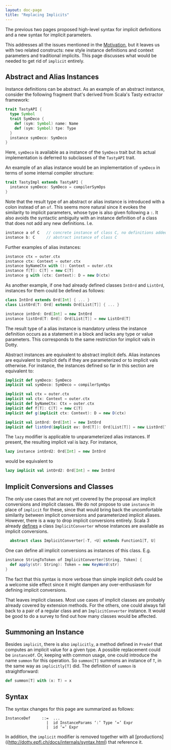 ```yaml
---
layout: doc-page
title: "Replacing Implicits"
---
```


The previous two pages proposed high-level syntax for implicit definitions and a new syntax for implicit parameters.

This addresses all the issues mentioned in the [Motivation](./motivation.md), but it leaves us with two related constructs: new style instance definitions and context parameters and traditional implicits. This page discusses what would be needed to get rid of `implicit` entirely.

## Abstract and Alias Instances

Instance definitions can be abstract.
As an example of an abstract instance, consider the following fragment that's derived from Scala's Tasty extractor framework:
```scala
trait TastyAPI {
  type Symbol
  trait SymDeco {
    def (sym: Symbol) name: Name
    def (sym: Symbol) tpe: Type
  }
  instance symDeco: SymDeco
}
```
Here, `symDeco` is available as a instance of the `SymDeco` trait but its actual implementation
is deferred to subclasses of the `TastyAPI` trait.

An example of an alias instance would be an implementation of `symDeco` in terms of some internal compiler structure:
```scala
trait TastyImpl extends TastyAPI {
  instance symDeco: SymDeco = compilerSymOps
}
```
Note that the result type of an abstract or alias instance is introduced with a colon instead of an `of`. This seems more natural since it evokes the similarity to implicit parameters, whose type is also given following a `:`. It also avoids the syntactic ambiguity with an instance definition of a class that does not add any new definitions. I.e.
```scala
instance a of C   // concrete instance of class C, no definitions added
instance b: C     // abstract instance of class C
```
Further examples of alias instances:
```scala
instance ctx = outer.ctx
instance ctx: Context = outer.ctx
instance byNameCtx with (): Context = outer.ctx
instance f[T]: C[T] = new C[T]
instance g with (ctx: Context): D = new D(ctx)
```
As another example, if one had already defined classes `IntOrd` and `ListOrd`, instances for them could be defined as follows:
```scala
class IntOrd extends Ord[Int] { ... }
class ListOrd[T: Ord] extends Ord[List[T]] { ... }

instance intOrd: Ord[Int] = new IntOrd
instance listOrd[T: Ord]: Ord[List[T]] = new ListOrd[T]
```
The result type of a alias instance is mandatory unless the instance definition
occurs as a statement in a block and lacks any type or value parameters. This corresponds to the same restriction for implicit vals in Dotty.

Abstract instances are equivalent to abstract implicit defs. Alias instances are equivalent to implicit defs if they are parameterized or to implicit vals otherwise. For instance, the instances defined so far in this section are equivalent to:
```scala
implicit def symDeco: SymDeco
implicit val symDeco: SymDeco = compilerSymOps

implicit val ctx = outer.ctx
implicit val ctx: Context = outer.ctx
implicit def byNameCtx: Ctx = outer.ctx
implicit def f[T]: C[T] = new C[T]
implicit def g(implicit ctx: Context): D = new D(ctx)

implicit val intOrd: Ord[Int] = new IntOrd
implicit def listOrd(implicit ev: Ord[T]): Ord[List[T]] = new ListOrd[T]
```
The `lazy` modifier is applicable to unparameterized alias instances. If present, the resulting implicit val is lazy. For instance,
```scala
lazy instance intOrd2: Ord[Int] = new IntOrd
```
would be equivalent to
```scala
lazy implicit val intOrd2: Ord[Int] = new IntOrd
```

## Implicit Conversions and Classes

The only use cases that are not yet covered by the proposal are implicit conversions and implicit classes. We do not propose to use `instance` in place of `implicit` for these, since that would bring back the uncomfortable similarity between implicit conversions and parameterized implicit aliases. However, there is a way to drop implicit conversions entirely. Scala 3 already [defines](https://github.com/lampepfl/dotty/pull/2065) a class `ImplicitConverter` whose instances are available as implicit conversions.
```scala
  abstract class ImplicitConverter[-T, +U] extends Function1[T, U]
```
One can define all implicit conversions as instances of this class. E.g.
```scala
instance StringToToken of ImplicitConverter[String, Token] {
  def apply(str: String): Token = new KeyWord(str)
}
```
The fact that this syntax is more verbose than simple implicit defs could be a welcome side effect since it might dampen any over-enthusiasm for defining implicit conversions.

That leaves implicit classes. Most use cases of implicit classes are probably already covered by extension methods. For the others, one could always fall back to a pair of a regular class and an `ImplicitConverter` instance. It would be good to do a survey to find out how many classes would be affected.

## Summoning an Instance

Besides `implicit`, there is also `implicitly`, a method defined in `Predef` that computes an implicit value for a given type. A possible replacement could be `instanceOf`. Or, keeping with common usage, one could introduce the name `summon` for this operation. So `summon[T]` summons an instance of `T`, in the same way as `implicitly[T]` did. The definition of `summon` is straightforward:
```scala
def summon[T] with (x: T) = x
```

## Syntax

The syntax changes for this page are summarized as follows:
```
InstanceDef     ::=  ...
                  |  id InstanceParams ‘:’ Type ‘=’ Expr
                  |  id ‘=’ Expr
```
In addition, the `implicit` modifier is removed together with all [productions]((http://dotty.epfl.ch/docs/internals/syntax.html) that reference it.
